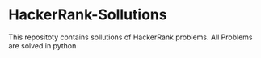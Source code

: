 # HackerRank-Sollutions
This repositoty contains sollutions of HackerRank problems.
All Problems are solved in python
